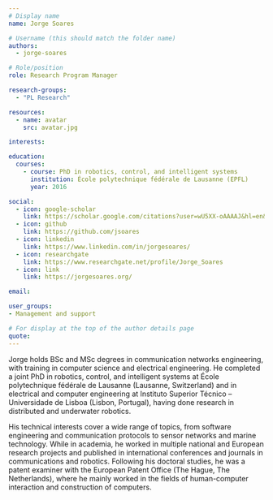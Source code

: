 ```yaml
---
# Display name
name: Jorge Soares

# Username (this should match the folder name)
authors:
  - jorge-soares

# Role/position
role: Research Program Manager

research-groups:
  - "PL Research"

resources:
  - name: avatar
    src: avatar.jpg

interests:

education:
  courses:
    - course: PhD in robotics, control, and intelligent systems
      institution: École polytechnique fédérale de Lausanne (EPFL)
      year: 2016

social:
  - icon: google-scholar
    link: https://scholar.google.com/citations?user=wU5XX-oAAAAJ&hl=en&oi=sra
  - icon: github
    link: https://github.com/jsoares
  - icon: linkedin
    link: https://www.linkedin.com/in/jorgesoares/
  - icon: researchgate
    link: https://www.researchgate.net/profile/Jorge_Soares
  - icon: link
    link: https://jorgesoares.org/

email:

user_groups:
- Management and support

# For display at the top of the author details page
quote:
---
```


Jorge holds BSc and MSc degrees in communication networks engineering, with training in computer science and electrical engineering. He completed a joint PhD in robotics, control, and intelligent systems at École polytechnique fédérale de Lausanne (Lausanne, Switzerland) and in electrical and computer engineering at Instituto Superior Técnico – Universidade de Lisboa (Lisbon, Portugal), having done research in distributed and underwater robotics.

His technical interests cover a wide range of topics, from software engineering and communication protocols to sensor networks and marine technology. While in academia, he worked in multiple national and European research projects and published in international conferences and journals in communications and robotics. Following his doctoral studies, he was a patent examiner with the European Patent Office (The Hague, The Netherlands), where he mainly worked in the fields of human-computer interaction and construction of computers.
